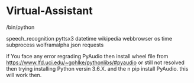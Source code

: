 # Virtual-Assistant
/bin/python

speech_recognition
pyttsx3
datetime
wikipedia
webbrowser
os
time
subprocess
wolframalpha
json
requests

if You face any error regrading PyAudio then install wheel file from https://www.lfd.uci.edu/~gohlke/pythonlibs/#pyaudio or still not resolved then trying installing Python versin 3.6.X. and the n pip install PyAudio. this will work then.
